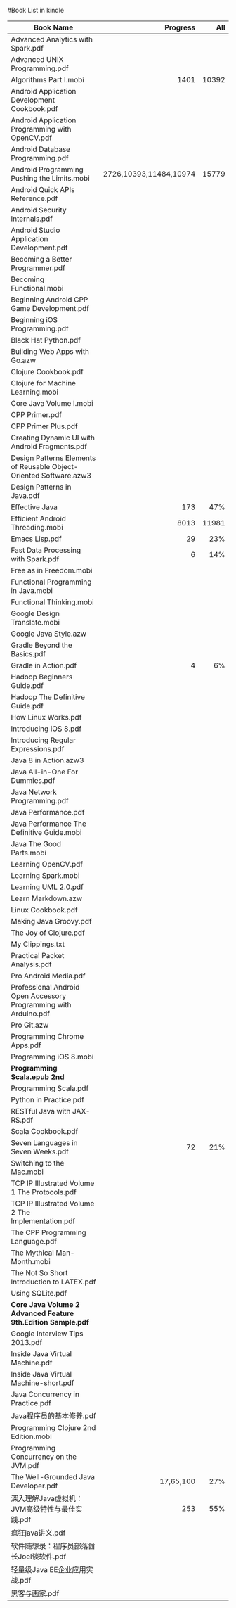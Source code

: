 #Book List in kindle

|Book Name|Progress|All|
|---------|-------:|--:|
|Advanced Analytics with Spark.pdf
|Advanced UNIX Programming.pdf
|Algorithms Part I.mobi                                             |1401   |10392  |
|Android Application Development Cookbook.pdf
|Android Application Programming with OpenCV.pdf
|Android Database Programming.pdf
|Android Programming Pushing the Limits.mobi                        |2726,10393,11484,10974|15779|
|Android Quick APIs Reference.pdf
|Android Security Internals.pdf
|Android Studio Application Development.pdf
|Becoming a Better Programmer.pdf
|Becoming Functional.mobi
|Beginning Android CPP Game Development.pdf
|Beginning iOS Programming.pdf
|Black Hat Python.pdf
|Building Web Apps with Go.azw
|Clojure Cookbook.pdf
|Clojure for Machine Learning.mobi
|Core Java Volume I.mobi
|CPP Primer.pdf
|CPP Primer Plus.pdf
|Creating Dynamic UI with Android Fragments.pdf
|Design Patterns Elements of Reusable Object-Oriented Software.azw3
|Design Patterns in Java.pdf
|Effective Java                                                     |173    |47%    |
|Efficient Android Threading.mobi                                   |8013   |11981  |
|Emacs Lisp.pdf                                                     |29     |23%    |
|Fast Data Processing with Spark.pdf                                |6      |14%    |
|Free as in Freedom.mobi
|Functional Programming in Java.mobi
|Functional Thinking.mobi
|Google Design Translate.mobi
|Google Java Style.azw
|Gradle Beyond the Basics.pdf
|Gradle in Action.pdf                                               |4      |6%     |
|Hadoop Beginners Guide.pdf
|Hadoop The Definitive Guide.pdf
|How Linux Works.pdf
|Introducing iOS 8.pdf
|Introducing Regular Expressions.pdf
|Java 8 in Action.azw3
|Java All-in-One For Dummies.pdf
|Java Network Programming.pdf
|Java Performance.pdf
|Java Performance The Definitive Guide.mobi
|Java The Good Parts.mobi
|Learning OpenCV.pdf
|Learning Spark.mobi
|Learning UML 2.0.pdf
|Learn Markdown.azw
|Linux Cookbook.pdf
|Making Java Groovy.pdf
|The Joy of Clojure.pdf
|My Clippings.txt
|Practical Packet Analysis.pdf
|Pro Android Media.pdf
|Professional Android Open Accessory Programming with Arduino.pdf
|Pro Git.azw
|Programming Chrome Apps.pdf
|Programming iOS 8.mobi
|**Programming Scala.epub 2nd**|||
|Programming Scala.pdf
|Python in Practice.pdf
|RESTful Java with JAX-RS.pdf
|Scala Cookbook.pdf
|Seven Languages in Seven Weeks.pdf                                  |72    |21%    |
|Switching to the Mac.mobi
|TCP IP Illustrated Volume 1 The Protocols.pdf
|TCP IP Illustrated Volume 2 The Implementation.pdf
|The CPP Programming Language.pdf
|The Mythical Man-Month.mobi
|The Not So Short Introduction to LATEX.pdf
|Using SQLite.pdf
|**Core Java Volume 2 Advanced Feature 9th.Edition Sample.pdf**|||
|Google Interview Tips 2013.pdf
|Inside Java Virtual Machine.pdf
|Inside Java Virtual Machine-short.pdf
|Java Concurrency in Practice.pdf
|Java程序员的基本修养.pdf
|Programming Clojure 2nd Edition.mobi
|Programming Concurrency on the JVM.pdf
|The Well-Grounded Java Developer.pdf                                |17,65,100|27% |
|深入理解Java虚拟机：JVM高级特性与最佳实践.pdf                           |253    |55%    |
|疯狂java讲义.pdf
|软件随想录：程序员部落酋长Joel谈软件.pdf
|轻量级Java EE企业应用实战.pdf
|黑客与画家.pdf

